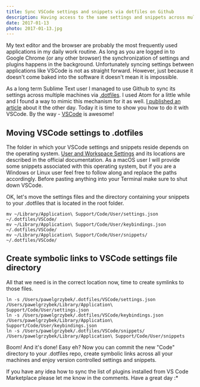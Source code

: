```yaml
---
title: Sync VSCode settings and snippets via dotfiles on Github
description: Having access to the same settings and snippets across multiple devices is a handy feature of some text editors. This is how to do it in VSCode.
date: 2017-01-13
photo: 2017-01-13.jpg
---
```


My text editor and the browser are probably the most frequently used applications in my daily work routine. As long as you are logged in to Google Chrome (or any other browser) the synchronization of settings and plugins happens in the background. Unfortunately syncing settings between applications like VSCode is not as straight forward. However, just because it doesn't come baked into the software it doesn't mean it is impossible.

As a long term Sublime Text user I managed to use Github to sync its settings across multiple machines via [.dotfiles](https://github.com/pawelgrzybek/dotfiles). I used Atom for a little while and I found a way to mimic this mechanism for it as well. [I published an article](https://pawelgrzybek.com/sync-atom-between-multiple-devices/) about it the other day. Today it is time to show you how to do it with VSCode. By the way - [VSCode](https://code.visualstudio.com/) is awesome!

## Moving VSCode settings to .dotfiles

The folder in which your VSCode settings and snippets reside depends on the operating system. [User and Workspace Settings](https://code.visualstudio.com/Docs/customization/userandworkspace) and its locations are described in the official documentation. As a macOS user I will provide some snippets associated with this operating system, but if you are a Windows or Linux user feel free to follow along and replace the paths accordingly. Before pasting anything into your Terminal make sure to shut down VSCode.

OK, let's move the settings files and the directory containing your snippets to your .dotfiles that is located in the root folder.

```
mv ~/Library/Application\ Support/Code/User/settings.json ~/.dotfiles/VSCode/
mv ~/Library/Application\ Support/Code/User/keybindings.json ~/.dotfiles/VSCode/
mv ~/Library/Application\ Support/Code/User/snippets/ ~/.dotfiles/VSCode/
```

## Create symbolic links to VSCode settings file directory

All that we need is in the correct location now, time to create symlinks to those files.

```
ln -s /Users/pawelgrzybek/.dotfiles/VSCode/settings.json /Users/pawelgrzybek/Library/Application\ Support/Code/User/settings.json
ln -s /Users/pawelgrzybek/.dotfiles/VSCode/keybindings.json /Users/pawelgrzybek/Library/Application\ Support/Code/User/keybindings.json
ln -s /Users/pawelgrzybek/.dotfiles/VSCode/snippets/ /Users/pawelgrzybek/Library/Application\ Support/Code/User/snippets
```

Boom! And it's done! Easy eh? Now you can commit the new "Code" directory to your .dotfiles repo, create symbolic links across all your machines and enjoy version controlled settings and snippets.

If you have any idea how to sync the list of plugins installed from VS Code Marketplace please let me know in the comments. Have a great day :*
